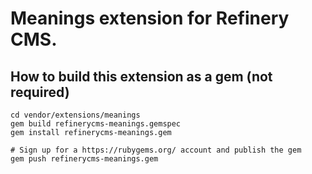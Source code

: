 # Meanings extension for Refinery CMS.

## How to build this extension as a gem (not required)

    cd vendor/extensions/meanings
    gem build refinerycms-meanings.gemspec
    gem install refinerycms-meanings.gem

    # Sign up for a https://rubygems.org/ account and publish the gem
    gem push refinerycms-meanings.gem

